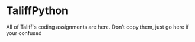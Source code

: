 # TaliffPython
All of Taliff's coding assignments are here. Don't copy them, just go here if your confused
